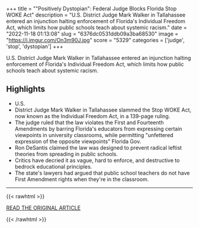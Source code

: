 +++
title = "\"Positively Dystopian\": Federal Judge Blocks Florida Stop WOKE Act"
description = "U.S. District Judge Mark Walker in Tallahassee entered an injunction halting enforcement of Florida's Individual Freedom Act, which limits how public schools teach about systemic racism."
date = "2022-11-18 01:13:08"
slug = "6376dc0531ddb09a3ba68530"
image = "https://i.imgur.com/On3m90J.jpg"
score = "5329"
categories = ['judge', 'stop', 'dystopian']
+++

U.S. District Judge Mark Walker in Tallahassee entered an injunction halting enforcement of Florida's Individual Freedom Act, which limits how public schools teach about systemic racism.

## Highlights

- U.S.
- District Judge Mark Walker in Tallahassee slammed the Stop WOKE Act, now known as the Individual Freedom Act, in a 139-page ruling.
- The judge ruled that the law violates the First and Fourteenth Amendments by barring Florida's educators from expressing certain viewpoints in university classrooms, while permitting "unfettered expression of the opposite viewpoints" Florida Gov.
- Ron DeSantis claimed the law was designed to prevent radical leftist theories from spreading in public schools.
- Critics have decried it as vague, hard to enforce, and destructive to bedrock educational principles.
- The state's lawyers had argued that public school teachers do not have First Amendment rights when they're in the classroom.

---

{{< rawhtml >}}
  <p class="article-category">
    <a target="_blank" href="https://www.miaminewtimes.com/news/positively-dystopian-federal-judge-blasts-floridas-stop-woke-act-15724123">READ THE ORIGINAL ARTICLE</a>
  </p>
{{< /rawhtml >}}
